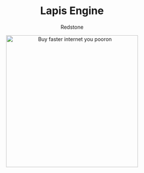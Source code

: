 <h1 align="center">Lapis Engine</h1>

<p align="center">
 Redstone
</p>

<p align="center">
  <img width="360" src="[https://static.wikia.nocookie.net/minecraft_gamepedia/images/5/55/Block_of_Lapis_Lazuli_JE3_BE3.png/revision/latest/thumbnail/width/360/height/450?cb=20200315192953](https://www.google.com/url?sa=i&url=https%3A%2F%2Fminecraft.fandom.com%2Fwiki%2FBlock_of_Redstone&psig=AOvVaw0G8RsVGrYxXvoeVa3ovcg-&ust=1716984633309000&source=images&cd=vfe&opi=89978449&ved=0CBIQjRxqFwoTCMDboKuosIYDFQAAAAAdAAAAABAE)" alt="Buy faster internet you pooron">
</p>
